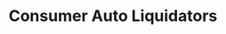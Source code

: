 ---
title: "Consumer Auto Liquidators"
url: /airway-heights/consumer-auto-liquidators/
shop: Autohaus
---